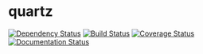 # quartz
[![Dependency Status](https://www.versioneye.com/user/projects/561fe71536d0ab0016000788/badge.svg?style=flat)](https://www.versioneye.com/user/projects/561fe71536d0ab0016000788)
[![Build Status](https://travis-ci.org/sidlors/quartz.svg)](https://travis-ci.org/sidlors/quartz)
[![Coverage Status](https://coveralls.io/repos/sidlors/quartz/badge.svg?branch=master&service=github)](https://coveralls.io/github/sidlors/quartz?branch=master)[![Documentation Status](https://readthedocs.org/projects/quartz/badge/?version=latest)](http://quartz.readthedocs.org/en/latest/?badge=latest)
